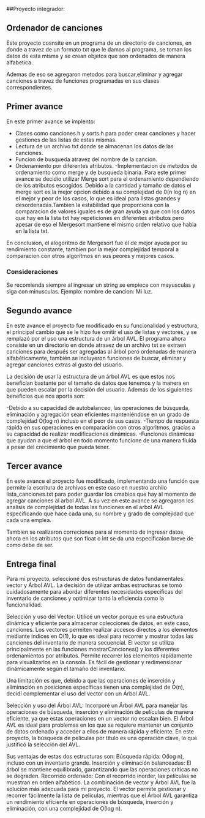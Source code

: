 ##Proyecto integrador:
## Ordenador de canciones 
Este proyecto cosnsite en un programa de un directorio de canciones, en donde a travez de un formato txt que le damos al programa, se toman los datos de esta misma y se crean objetos que son ordenados de manera alfabetica.

Ademas de eso se agregaron metodos para buscar,eliminar y agregar canciones a travez de funciones programadas en sus clases correspondientes. 

## Primer avance 
En este primer avance se implento:
- Clases como canciones.h y sorts.h para poder crear canciones y hacer gestiones de las listas de estas mismas.
- Lectura de un archivo txt donde se almacenan los datos de las canciones.
- Funcion de busqueda atravez del nombre de la cancion.
- Ordenamiento por diferentes atributos.
-Implementacion de metodos de ordenamiento como merge y de busqueda binaria.
Para este primer avance se decidio utilizar Merge sort para el ordenamiento dependiendo de los atributos escogidos.
Debido a la cantidad y tamaño de datos el merge sort es la mejor opcion debido a su complejidad de 0(n log n) en el mejor y peor de los casos, lo que es ideal para listas grandes y desordenadas.Tambien la estabilidad que proporciona con la comparacion de valores iguales es de gran ayuda ya que con los datos que hay en la lista txt hay repeticiones en diferentes atributos pero apesar de eso el Mergesort mantiene el mismo orden relativo que habia en la lista txt.

En conclusion, el alogoritmo de Mergesort fue el de mejor ayuda por su rendimiento constante, tambien por la mejor complejidad temporal a comparacion con otros algoritmos en sus peores y mejores casos.

### Consideraciones 
Se recomienda siempre al ingresar un string se empiece con mayusculas y siga con minusculas. Ejemplo: nombre de cancion: Mi luz.

## Segundo avance

En este avance el proyecto fue modificado en su funcionalidad y estructura, el principal cambio que se le hizo fue omitir el uso de listas y vectores, y se remplazó por el uso una estructura de un árbol AVL. El programa ahora consiste en un directorio en donde atravez de un archivo txt se extraen canciones para después ser agregadas al árbol pero ordenadas de manera alfabéticamente, también se incluyeron funciones de buscar, eliminar y agregar canciones extras al gusto del usuario.

La decisión de usar la estructura de un árbol AVL es que estos nos benefician bastante por el tamaño de datos que tenemos y la manera en que pueden escalar por la decisión del usuario. Además de los siguientes beneficios que nos aporta son:

-Debido a su capacidad de autobalanceo, las operaciones de búsqueda, eliminación y agregación sean eficientes manteniéndose en un grado de complejidad O(log n) incluso en el peor de sus casos.
-Tiempo de respuesta rápida en sus operaciones en comparación con otros algoritmos, gracias a su capacidad de realizar modificaciones dinámicas.
-Funciones dinámicas que ayudan a que el árbol en todo momento funcione de una manera fluida a pesar del crecimiento que pueda tener.

## Tercer avance

En este avance el proyecto fue modificado, implementando una función que permite la escritura de archivos en este caso en nuestro archilo lista_canciones.txt para poder guardar los cmabios que hay al momento de agregar canciones al arbol AVL. A su vez en este avance se agregaron los analisis de complejidad de todas las funciones en el arbol AVL especificando que hace cada una, su nombre y grado de complejidad que cada una emplea. 

Tambien se realizaron correciones para al momento de ingresar datos, ahora en los atributos que son float o int se da una especificaion breve de como debe de ser.

## Entrega final 

Para mi proyecto, seleccioné dos estructuras de datos fundamentales: vector y Árbol AVL. La decisión de utilizar ambas estructuras se tomó cuidadosamente para abordar diferentes necesidades específicas del inventario de canciones y optimizar tanto la eficiencia como la funcionalidad.

Selección y uso del Vector:
Utilicé un vector porque es una estructura dinámica y eficiente para almacenar colecciones de datos, en este caso, canciones. Los vectores permiten realizar accesos directos a los elementos mediante índices en O(1), lo que es ideal para recorrer y mostrar todas las canciones del inventario de manera secuencial.
El vector se utiliza principalmente en las funciones mostrarCanciones() y los diferentes ordenamientos por atributos.
Permite recorrer los elementos rápidamente para visualizarlos en la consola.
Es fácil de gestionar y redimensionar dinámicamente según el tamaño del inventario.

Una limitación es que, debido a que las operaciones de inserción y eliminación en posiciones específicas tienen una complejidad de O(n), decidí complementar el uso del vector con un Árbol AVL.

Selección y uso del Árbol AVL:
Incorporé un Árbol AVL para manejar las operaciones de búsqueda, inserción y eliminación de películas de manera eficiente, ya que estas operaciones en un vector no escalan bien. El Árbol AVL es ideal para problemas en los que se requiere mantener un conjunto de datos ordenado y acceder a ellos de manera rápida y eficiente. En este proyecto, la búsqueda de películas por título es una operación clave, lo que justificó la selección del AVL.

Sus ventajas de estas dos estructuras son:
Búsqueda rápida: O(log n), incluso con un inventario grande.
Inserción y eliminación balanceadas: El árbol se mantiene equilibrado, garantizando que las operaciones críticas no se degraden.
Recorrido ordenado: Con el recorrido inorder, las películas se muestran en orden alfabético.
La combinación de vector y Árbol AVL fue la solución más adecuada para mi proyecto. El vector permite gestionar y recorrer fácilmente la lista de películas, mientras que el Árbol AVL garantiza un rendimiento eficiente en operaciones de búsqueda, inserción y eliminación, con una complejidad de O(log n).









